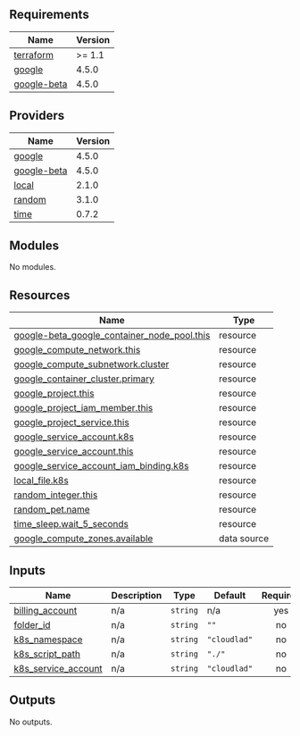 ## Requirements

| Name | Version |
|------|---------|
| <a name="requirement_terraform"></a> [terraform](#requirement\_terraform) | >= 1.1 |
| <a name="requirement_google"></a> [google](#requirement\_google) | 4.5.0 |
| <a name="requirement_google-beta"></a> [google-beta](#requirement\_google-beta) | 4.5.0 |

## Providers

| Name | Version |
|------|---------|
| <a name="provider_google"></a> [google](#provider\_google) | 4.5.0 |
| <a name="provider_google-beta"></a> [google-beta](#provider\_google-beta) | 4.5.0 |
| <a name="provider_local"></a> [local](#provider\_local) | 2.1.0 |
| <a name="provider_random"></a> [random](#provider\_random) | 3.1.0 |
| <a name="provider_time"></a> [time](#provider\_time) | 0.7.2 |

## Modules

No modules.

## Resources

| Name | Type |
|------|------|
| [google-beta_google_container_node_pool.this](https://registry.terraform.io/providers/hashicorp/google-beta/4.5.0/docs/resources/google_container_node_pool) | resource |
| [google_compute_network.this](https://registry.terraform.io/providers/hashicorp/google/4.5.0/docs/resources/compute_network) | resource |
| [google_compute_subnetwork.cluster](https://registry.terraform.io/providers/hashicorp/google/4.5.0/docs/resources/compute_subnetwork) | resource |
| [google_container_cluster.primary](https://registry.terraform.io/providers/hashicorp/google/4.5.0/docs/resources/container_cluster) | resource |
| [google_project.this](https://registry.terraform.io/providers/hashicorp/google/4.5.0/docs/resources/project) | resource |
| [google_project_iam_member.this](https://registry.terraform.io/providers/hashicorp/google/4.5.0/docs/resources/project_iam_member) | resource |
| [google_project_service.this](https://registry.terraform.io/providers/hashicorp/google/4.5.0/docs/resources/project_service) | resource |
| [google_service_account.k8s](https://registry.terraform.io/providers/hashicorp/google/4.5.0/docs/resources/service_account) | resource |
| [google_service_account.this](https://registry.terraform.io/providers/hashicorp/google/4.5.0/docs/resources/service_account) | resource |
| [google_service_account_iam_binding.k8s](https://registry.terraform.io/providers/hashicorp/google/4.5.0/docs/resources/service_account_iam_binding) | resource |
| [local_file.k8s](https://registry.terraform.io/providers/hashicorp/local/latest/docs/resources/file) | resource |
| [random_integer.this](https://registry.terraform.io/providers/hashicorp/random/latest/docs/resources/integer) | resource |
| [random_pet.name](https://registry.terraform.io/providers/hashicorp/random/latest/docs/resources/pet) | resource |
| [time_sleep.wait_5_seconds](https://registry.terraform.io/providers/hashicorp/time/latest/docs/resources/sleep) | resource |
| [google_compute_zones.available](https://registry.terraform.io/providers/hashicorp/google/4.5.0/docs/data-sources/compute_zones) | data source |

## Inputs

| Name | Description | Type | Default | Required |
|------|-------------|------|---------|:--------:|
| <a name="input_billing_account"></a> [billing\_account](#input\_billing\_account) | n/a | `string` | n/a | yes |
| <a name="input_folder_id"></a> [folder\_id](#input\_folder\_id) | n/a | `string` | `""` | no |
| <a name="input_k8s_namespace"></a> [k8s\_namespace](#input\_k8s\_namespace) | n/a | `string` | `"cloudlad"` | no |
| <a name="input_k8s_script_path"></a> [k8s\_script\_path](#input\_k8s\_script\_path) | n/a | `string` | `"./"` | no |
| <a name="input_k8s_service_account"></a> [k8s\_service\_account](#input\_k8s\_service\_account) | n/a | `string` | `"cloudlad"` | no |

## Outputs

No outputs.
